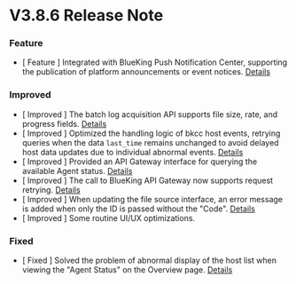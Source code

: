 # V3.8.6 Release Note



### Feature
- [ Feature ] Integrated with BlueKing Push Notification Center, supporting the publication of platform announcements or event notices. [Details](http://github.com/TencentBlueKing/bk-job/issues/2659)


### Improved
- [ Improved ] The batch log acquisition API supports file size, rate, and progress fields. [Details](http://github.com/TencentBlueKing/bk-job/issues/2675)
- [ Improved ] Optimized the handling logic of bkcc host events, retrying queries when the data `last_time` remains unchanged to avoid delayed host data updates due to individual abnormal events. [Details](http://github.com/TencentBlueKing/bk-job/issues/2310)
- [ Improved ] Provided an API Gateway interface for querying the available Agent status. [Details](http://github.com/TencentBlueKing/bk-job/issues/2598)
- [ Improved ] The call to BlueKing API Gateway now supports request retrying. [Details](http://github.com/TencentBlueKing/bk-job/issues/2628)
- [ Improved ] When updating the file source interface, an error message is added when only the ID is passed without the "Code". [Details](http://github.com/TencentBlueKing/bk-job/issues/2414)
- [ Improved ] Some routine UI/UX optimizations.


### Fixed
- [ Fixed ] Solved the problem of abnormal display of the host list when viewing the "Agent Status" on the Overview page. [Details](http://github.com/TencentBlueKing/bk-job/issues/2688)
